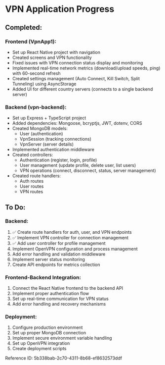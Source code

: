 # VPN Application Progress

## Completed:

### Frontend (VpnApp1):
- Set up React Native project with navigation
- Created screens and VPN functionality
- Fixed issues with VPN connection status display and monitoring
- Implemented real-time network metrics (download/upload speeds, ping) with 60-second refresh
- Created settings management (Auto Connect, Kill Switch, Split Tunneling) using AsyncStorage
- Added UI for different country servers (connects to a single backend server)

### Backend (vpn-backend):
- Set up Express + TypeScript project
- Added dependencies: Mongoose, bcryptjs, JWT, dotenv, CORS
- Created MongoDB models:
  - User (authentication)
  - VpnSession (tracking connections)
  - VpnServer (server details)
- Implemented authentication middleware
- Created controllers:
  - Authentication (register, login, profile)
  - User management (update profile, delete user, list users)
  - VPN operations (connect, disconnect, status, server management)
- Created route handlers:
  - Auth routes
  - User routes
  - VPN routes

## To Do:

### Backend:
1. ✅ Create route handlers for auth, user, and VPN endpoints
2. ✅ Implement VPN controller for connection management
3. ✅ Add user controller for profile management
4. Implement OpenVPN configuration and process management
5. Add error handling and validation middleware
6. Implement server status monitoring
7. Create API endpoints for metrics collection

### Frontend-Backend Integration:
1. Connect the React Native frontend to the backend API
2. Implement proper authentication flow
3. Set up real-time communication for VPN status
4. Add error handling and recovery mechanisms

### Deployment:
1. Configure production environment
2. Set up proper MongoDB connection
3. Implement secure environment variable handling
4. Set up OpenVPN integration
5. Create deployment scripts

Reference ID: 5b338bab-2c70-4311-8b68-ef8632573ddf 